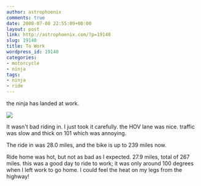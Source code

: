 ```yaml
---
author: astrophoenix
comments: true
date: 2008-07-08 22:55:09+00:00
layout: post
link: http://astrophoenix.com/?p=19140
slug: 19140
title: To Work
wordpress_id: 19140
categories:
- motorcycle
- ninja
tags:
- ninja
- ride
---
```


the ninja has landed at work.

[![](/wp-uploads/astrophoenix/2010/12/img_1384_compressed-300x225.jpg)](/wp-uploads/astrophoenix/2010/12/img_1384_compressed.jpg)

It wasn't bad riding in. I just took it carefully. the HOV lane was nice. traffic was slow and thick on 101 which was annoying.

The ride in was 28.0 miles, and the bike is up to 239 miles now.

Ride home was hot, but not as bad as I expected. 27.9 miles, total of 267 miles. this was a good day to ride to work; it was only around 100 degrees when I left work to go home. I could feel the heat on my legs from the highway!
